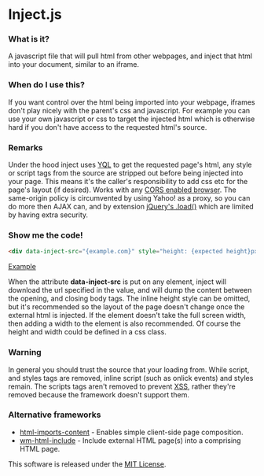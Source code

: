 # Inject.js

### What is it?
A javascript file that will pull html from other webpages, and inject that html into your document, similar to an iframe.

### When do I use this?
If you want control over the html being imported into your webpage, iframes don't play nicely with the parent's css and javascript.
For example you can use your own javascript or css to target the injected html which is otherwise hard if you don't have access to the requested html's source.

### Remarks
Under the hood inject uses [YQL](https://developer.yahoo.com/yql/) to get the requested page's html, any style or script tags from the source are stripped out before being injected into your page.
This means it's the caller's responsibility to add css etc for the page's layout (if desired).
Works with any [CORS enabled browser](http://caniuse.com/#feat=cors).
The same-origin policy is circumvented by using Yahoo! as a proxy, so you can do more then AJAX can, and by extension [jQuery's .load()](https://api.jquery.com/load/) which are limited by having extra security.

### Show me the code!
```html
<div data-inject-src="{example.com}" style="height: {expected height}px;"> </div>
```
[Example](https://rawgit.com/Matthew-Dove/Inject/master/src/example.html)

When the attribute **data-inject-src** is put on any element, inject will download the url specified in the value, and will dump the content between the opening, and closing body tags.
The inline height style can be omitted, but it's recommended so the layout of the page doesn't change once the external html is injected.
If the element doesn't take the full screen width, then adding a width to the element is also recommended. Of course the height and width could be defined in a css class.

### Warning
In general you should trust the source that your loading from. While script, and styles tags are removed, inline script (such as onlick events) and styles remain.
The scripts tags aren't removed to prevent [XSS](https://www.owasp.org/index.php/Cross-site_Scripting_%28XSS%29), rather they're removed because the framework doesn't support them.

### Alternative frameworks

* [html-imports-content](https://github.com/AndersDJohnson/html-imports-content) - Enables simple client-side page composition.
* [wm-html-include](https://github.com/al-scvorets/wm-html-include.js) - Include external HTML page(s) into a comprising HTML page.

This software is released under the [MIT License](http://opensource.org/licenses/MIT).
